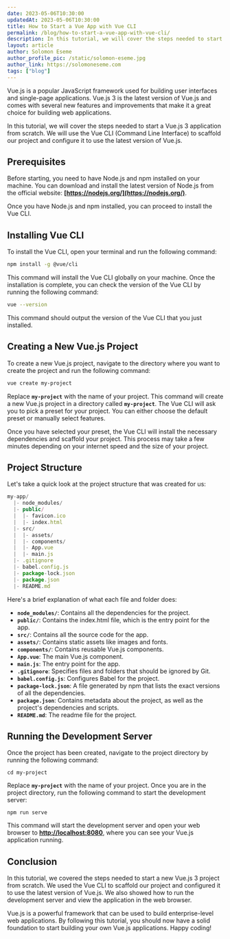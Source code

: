 ```yaml
---
date: 2023-05-06T10:30:00
updatedAt: 2023-05-06T10:30:00
title: How to Start a Vue App with Vue CLI
permalink: /blog/how-to-start-a-vue-app-with-vue-cli/
description: In this tutorial, we will cover the steps needed to start a Vue.js 3 application from scratch. We will use the Vue CLI (Command Line Interface) to scaffold our project and configure it to use the latest version of Vue.js.
layout: article
author: Solomon Eseme
author_profile_pic: /static/solomon-eseme.jpg
author_link: https://solomoneseme.com
tags: ["blog"]
---
```


Vue.js is a popular JavaScript framework used for building user interfaces and single-page applications. Vue.js 3 is the latest version of Vue.js and comes with several new features and improvements that make it a great choice for building web applications.

In this tutorial, we will cover the steps needed to start a Vue.js 3 application from scratch. We will use the Vue CLI (Command Line Interface) to scaffold our project and configure it to use the latest version of Vue.js.

## **Prerequisites**

Before starting, you need to have Node.js and npm installed on your machine. You can download and install the latest version of Node.js from the official website: **[https://nodejs.org/](https://nodejs.org/)**.

Once you have Node.js and npm installed, you can proceed to install the Vue CLI.

## **Installing Vue CLI**

To install the Vue CLI, open your terminal and run the following command:

```bash
npm install -g @vue/cli
```

This command will install the Vue CLI globally on your machine. Once the installation is complete, you can check the version of the Vue CLI by running the following command:

```bash
vue --version
```

This command should output the version of the Vue CLI that you just installed.

## **Creating a New Vue.js Project**

To create a new Vue.js project, navigate to the directory where you want to create the project and run the following command:

```bash
vue create my-project
```

Replace **`my-project`** with the name of your project. This command will create a new Vue.js project in a directory called **`my-project`**. The Vue CLI will ask you to pick a preset for your project. You can either choose the default preset or manually select features.

Once you have selected your preset, the Vue CLI will install the necessary dependencies and scaffold your project. This process may take a few minutes depending on your internet speed and the size of your project.

## **Project Structure**

Let's take a quick look at the project structure that was created for us:

```js
my-app/
  |- node_modules/
  |- public/
  |  |- favicon.ico
  |  |- index.html
  |- src/
  |  |- assets/
  |  |- components/
  |  |- App.vue
  |  |- main.js
  |- .gitignore
  |- babel.config.js
  |- package-lock.json
  |- package.json
  |- README.md
```

Here's a brief explanation of what each file and folder does:

- **`node_modules/`**: Contains all the dependencies for the project.
- **`public/`**: Contains the index.html file, which is the entry point for the app.
- **`src/`**: Contains all the source code for the app.
- **`assets/`**: Contains static assets like images and fonts.
- **`components/`**: Contains reusable Vue.js components.
- **`App.vue`**: The main Vue.js component.
- **`main.js`**: The entry point for the app.
- **`.gitignore`**: Specifies files and folders that should be ignored by Git.
- **`babel.config.js`**: Configures Babel for the project.
- **`package-lock.json`**: A file generated by npm that lists the exact versions of all the dependencies.
- **`package.json`**: Contains metadata about the project, as well as the project's dependencies and scripts.
- **`README.md`**: The readme file for the project.

## **Running the Development Server**

Once the project has been created, navigate to the project directory by running the following command:

```
cd my-project
```

Replace **`my-project`** with the name of your project. Once you are in the project directory, run the following command to start the development server:

```
npm run serve
```

This command will start the development server and open your web browser to **[http://localhost:8080](http://localhost:8080/)**, where you can see your Vue.js application running.

## **Conclusion**

In this tutorial, we covered the steps needed to start a new Vue.js 3 project from scratch. We used the Vue CLI to scaffold our project and configured it to use the latest version of Vue.js. We also showed how to run the development server and view the application in the web browser.

Vue.js is a powerful framework that can be used to build enterprise-level web applications. By following this tutorial, you should now have a solid foundation to start building your own Vue.js applications. Happy coding!
